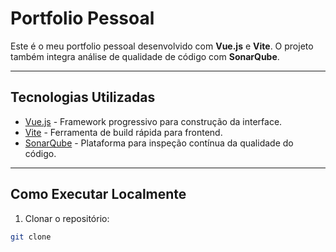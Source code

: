 # Portfolio Pessoal

Este é o meu portfolio pessoal desenvolvido com **Vue.js** e **Vite**. O projeto também integra análise de qualidade de código com **SonarQube**.

---

## Tecnologias Utilizadas

- [Vue.js](https://vuejs.org/) - Framework progressivo para construção da interface.
- [Vite](https://vitejs.dev/) - Ferramenta de build rápida para frontend.
- [SonarQube](https://www.sonarqube.org/) - Plataforma para inspeção contínua da qualidade do código.

---

## Como Executar Localmente

1. Clonar o repositório:

```bash
git clone 

